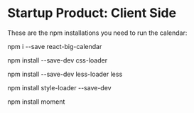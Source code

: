 # Startup Product: Client Side

These are the npm installations you need to run the calendar:

npm i --save react-big-calendar

npm install --save-dev css-loader

npm install --save-dev less-loader less

npm install style-loader --save-dev

npm install moment